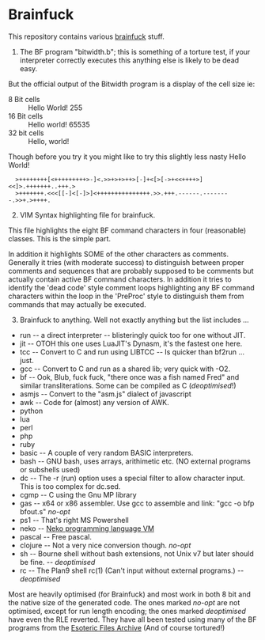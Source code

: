 Brainfuck
=========

This repository contains various [brainfuck](http://esolangs.org/wiki/Brainfuck) stuff.

1. The BF program "bitwidth.b"; this is something of a torture test, if your interpreter correctly executes this anything else is likely to be dead easy. 

  But the official output of the Bitwidth program is a display of the cell size ie:

  <dl><dt>8 Bit cells<dd>Hello World! 255<dt>16 Bit cells<dd>Hello world! 65535<dt>32 bit cells<dd>Hello, world!</dl>

  Though before you try it you might like to try this slightly less nasty Hello World! 

      >++++++++[<+++++++++>-]<.>>+>+>++>[-]+<[>[->+<<++++>]<<]>.+++++++..+++.>
      >+++++++.<<<[[-]<[-]>]<+++++++++++++++.>>.+++.------.--------.>>+.>++++.

2. VIM Syntax highlighting file for brainfuck.

  This file highlights the eight BF command characters in four (reasonable) classes. This is the simple part.

  In addition it highlights SOME of the other characters as comments.  Generally it tries (with moderate success) to distinguish between proper comments and sequences that are probably supposed to be comments but actually contain active BF command characters. In addition it tries to identify the 'dead code' style comment loops highlighting any BF command characters within the loop in the 'PreProc' style to distinguish them from commands that may actually be executed.


3. Brainfuck to anything. Well not exactly anything but the list includes ...
  * run -- a direct interpreter -- blisteringly quick too for one without JIT.
  * jit -- OTOH this one uses LuaJIT's Dynasm, it's the fastest one here.
  * tcc -- Convert to C and run using LIBTCC -- Is quicker than bf2run ... just.
  * gcc -- Convert to C and run as a shared lib; very quick with -O2.
  * bf -- Ook, Blub, fuck fuck, "there once was a fish named Fred" and similar transliterations. Some can be compiled as C (*deoptimised*!)
  * asmjs -- Convert to the "asm.js" dialect of javascript
  * awk	-- Code for (almost) any version of AWK.
  * python
  * lua
  * perl
  * php
  * ruby
  * basic -- A couple of very random BASIC interpreters.
  * bash -- GNU bash, uses arrays, arithimetic etc. (NO external programs or subshells used)
  * dc -- The -r (run) option uses a special filter to allow character input. This is too complex for dc.sed.
  * cgmp -- C using the Gnu MP library
  * gas -- x64 or x86 assembler. Use gcc to assemble and link: "gcc -o bfp bfout.s" *no-opt*
  * ps1 -- That's right MS Powershell
  * neko -- [Neko programming language VM](http://nekovm.org)
  * pascal -- Free pascal.
  * clojure -- Not a very nice conversion though. *no-opt*
  * sh -- Bourne shell without bash extensions, not Unix v7 but later should be fine. -- *deoptimised*
  * rc -- The Plan9 shell rc(1) (Can't input without external programs.) -- *deoptimised*

  Most are heavily optimised (for Brainfuck) and most work in both 8 bit and the native size of the generated code.
  The ones marked *no-opt* are not optimised, except for run length encoding; the ones marked *deoptimised* have even the RLE reverted.
  They have all been tested using many of the BF programs from the [Esoteric Files Archive](https://github.com/graue/esofiles/tree/master/brainfuck/src) (And of course tortured!)

